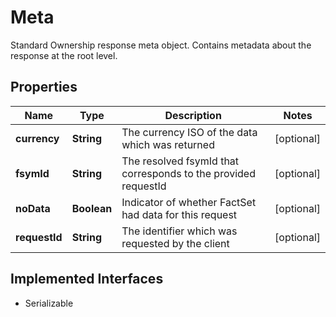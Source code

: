 

# Meta

Standard Ownership response meta object.  Contains metadata about the response at the root level.

## Properties

Name | Type | Description | Notes
------------ | ------------- | ------------- | -------------
**currency** | **String** | The currency ISO of the data which was returned |  [optional]
**fsymId** | **String** | The resolved fsymId that corresponds to the provided requestId |  [optional]
**noData** | **Boolean** | Indicator of whether FactSet had data for this request |  [optional]
**requestId** | **String** | The identifier which was requested by the client |  [optional]


## Implemented Interfaces

* Serializable


